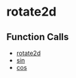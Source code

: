 # rotate2d

## Function Calls
- [rotate2d](CSD/kCSD/ica/kCsd1D_ICA/STICA_UTIL/rotate2d.md)
- [sin](CSD/kCSD/ica/kCsd1D_ICA/STICA_UTIL/sin.md)
- [cos](CSD/kCSD/ica/kCsd1D_ICA/STICA_UTIL/cos.md)
